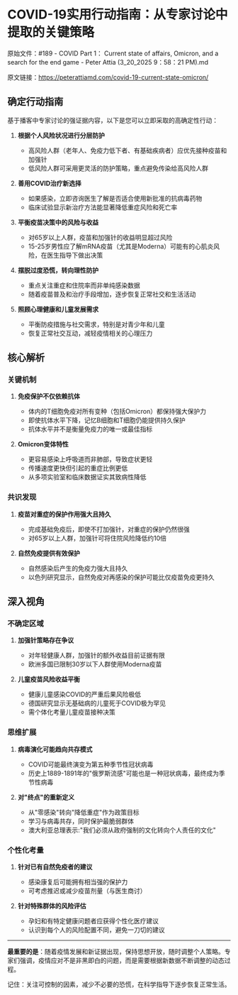 # COVID-19实用行动指南：从专家讨论中提取的关键策略

原始文件：#189 - COVID Part 1： Current state of affairs, Omicron, and a search for the end game - Peter Attia (3_20_2025 9：58：21 PM).md

原文链接：https://peterattiamd.com/covid-19-current-state-omicron/

<YouTube videoId="GklHGYY8vN8" />

## 确定行动指南

基于播客中专家讨论的强证据内容，以下是您可以立即采取的高确定性行动：

1. **根据个人风险状况进行分层防护**
   - 高风险人群（老年人、免疫力低下者、有基础疾病者）应优先接种疫苗和加强针
   - 低风险人群可采用更灵活的防护策略，重点避免传染给高风险人群

2. **善用COVID治疗新选择**
   - 如果感染，立即咨询医生了解是否适合使用新批准的抗病毒药物
   - 临床试验显示新治疗方法能显著降低重症风险和死亡率

3. **平衡疫苗决策中的风险与收益**
   - 对65岁以上人群，疫苗和加强针的收益明显超过风险
   - 15-25岁男性应了解mRNA疫苗（尤其是Moderna）可能有的心肌炎风险，在医生指导下做出决策

4. **摆脱过度恐慌，转向理性防护**
   - 重点关注重症和住院率而非单纯感染数据
   - 随着疫苗普及和治疗手段增加，逐步恢复正常社交和生活活动

5. **照顾心理健康和儿童发展需求**
   - 平衡防疫措施与社交需求，特别是对青少年和儿童
   - 恢复正常社交互动，减轻疫情相关的心理压力

## 核心解析

### 关键机制

1. **免疫保护不仅依赖抗体**
   - 体内的T细胞免疫对所有变种（包括Omicron）都保持强大保护力
   - 即使抗体水平下降，记忆B细胞和T细胞仍能提供持久保护
   - 抗体水平并不是衡量免疫力的唯一或最佳指标

2. **Omicron变体特性**
   - 更容易感染上呼吸道而非肺部，导致症状更轻
   - 传播速度更快但引起的重症比例更低
   - 从多项实验室和临床数据证实其致病性降低

### 共识发现

1. **疫苗对重症的保护作用强大且持久**
   - 完成基础免疫后，即使不打加强针，对重症的保护仍然很强
   - 对65岁以上人群，加强针可将住院风险降低约10倍

2. **自然免疫提供有效保护**
   - 自然感染后产生的免疫力强大且持久
   - 以色列研究显示，自然免疫对再感染的保护可能比仅疫苗免疫更持久

## 深入视角

### 不确定区域

1. **加强针策略存在争议**
   - 对年轻健康人群，加强针的额外收益目前证据有限
   - 欧洲多国已限制30岁以下人群使用Moderna疫苗

2. **儿童疫苗风险收益平衡**
   - 健康儿童感染COVID的严重后果风险极低
   - 德国研究显示无基础病的儿童死于COVID极为罕见
   - 需个体化考量儿童疫苗接种决策

### 思维扩展

1. **病毒演化可能趋向共存模式**
   - COVID可能最终演变为第五种季节性冠状病毒
   - 历史上1889-1891年的"俄罗斯流感"可能也是一种冠状病毒，最终成为季节性病毒

2. **对"终点"的重新定义**
   - 从"零感染"转向"降低重症"作为政策目标
   - 学习与病毒共存，同时保护最脆弱群体
   - 澳大利亚总理表示:"我们必须从政府强制的文化转向个人责任的文化"

### 个性化考量

1. **针对已有自然免疫者的建议**
   - 感染康复后可能拥有相当强的保护力
   - 可考虑推迟或减少疫苗剂量（与医生商讨）

2. **针对特殊群体的风险评估**
   - 孕妇和有特定健康问题者应获得个性化医疗建议
   - 认识到每个人的风险配置不同，避免一刀切的建议

---

**最重要的是**：随着疫情发展和新证据出现，保持思想开放，随时调整个人策略。专家们强调，疫情应对不是非黑即白的问题，而是需要根据新数据不断调整的动态过程。

记住：关注可控制的因素，减少不必要的恐慌，在科学指导下逐步恢复正常生活。